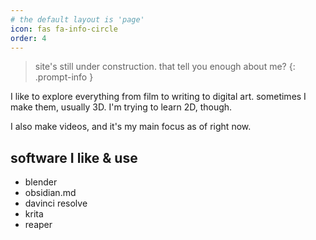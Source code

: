```yaml
---
# the default layout is 'page'
icon: fas fa-info-circle
order: 4
---
```


> site's still under construction. that tell you enough about me?
{: .prompt-info }


I like to explore everything from film to writing to digital art. sometimes I make them, usually 3D. I'm trying to learn 2D, though. 

I also make videos, and it's my main focus as of right now.

## software I like & use
- blender
- obsidian.md
- davinci resolve
- krita
- reaper